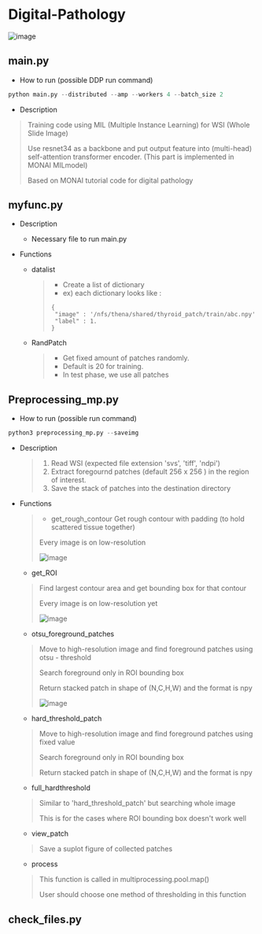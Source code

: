 # Digital-Pathology

![image](https://user-images.githubusercontent.com/100391059/200576233-0055a1c9-e329-4103-a73f-4683814a9e10.png)

## main.py
- How to run (possible DDP run command)
``` python
python main.py --distributed --amp --workers 4 --batch_size 2
```
- Description 
> Training code using MIL (Multiple Instance Learning) for WSI (Whole Slide Image) 
> 
> Use resnet34 as a backbone and put output feature into (multi-head) self-attention transformer encoder. (This part is implemented in MONAI MILmodel)
> 
> Based on MONAI tutorial code for digital pathology

## myfunc.py
- Description
  - Necessary file to run main.py
  
- Functions
  - datalist
    > - Create a list of dictionary 
    > - ex) each dictionary looks like :
    > ```
    > {
    >  "image" : '/nfs/thena/shared/thyroid_patch/train/abc.npy'
    >  "label" : 1.
    > }
    > ```
    
  - RandPatch
    > - Get fixed amount of patches randomly. 
    > - Default is 20 for training. 
    > - In test phase, we use all patches
    
## Preprocessing_mp.py
- How to run (possible run command)
``` python
python3 preprocessing_mp.py --saveimg
```
- Description
  > 1. Read WSI (expected file extension 'svs', 'tiff', 'ndpi')
  > 2. Extract foregournd patches (default 256 x 256 ) in the region of interest.
  > 3. Save the stack of patches into the destination directory
  
- Functions
  > - get_rough_contour
  > Get rough contour with padding (to hold scattered tissue together)
  > 
  > Every image is on low-resolution
  > 
  > ![image](https://user-images.githubusercontent.com/100391059/200582617-4bbf5946-f5b3-4727-9ac6-764d042fa08d.png)



  - get_ROI
  > Find largest contour area and get bounding box for that contour
  > 
  > Every image is on low-resolution yet
  > 
  > ![image](https://user-images.githubusercontent.com/100391059/200583324-5b5f1f5b-f58c-4b7e-94b5-f667c91092f6.png)
  
  - otsu_foreground_patches
  > Move to high-resolution image and find foreground patches using otsu - threshold
  > 
  > Search foreground only in ROI bounding box
  > 
  > Return stacked patch in shape of (N,C,H,W) and the format is npy
  > 
  > ![image](https://user-images.githubusercontent.com/100391059/200584168-2143e732-7ed1-4024-9b96-e3a1dd24092c.png)
 
  - hard_threshold_patch
  > Move to high-resolution image and find foreground patches using fixed value
  > 
  > Search foreground only in ROI bounding box
  > 
  > Return stacked patch in shape of (N,C,H,W) and the format is npy

  - full_hardthreshold
  > Similar to 'hard_threshold_patch' but searching whole image
  > 
  > This is for the cases where ROI bounding box doesn't work well

  - view_patch
  > Save a suplot figure of collected patches

  - process
  > This function is called in multiprocessing.pool.map()
  > 
  > User should choose one method of thresholding in this function

## check_files.py
